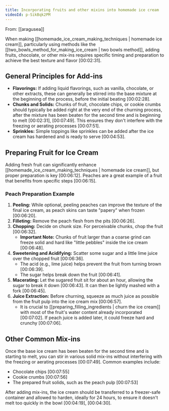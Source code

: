 ```yaml
---
title: Incorporating fruits and other mixins into homemade ice cream
videoId: p-SikBqk2PM
---
```


From: [[aragusea]] <br/> 

When making [[homemade_ice_cream_making_techniques | homemade ice cream]], particularly using methods like the [[two_bowls_method_for_making_ice_cream | two bowls method]], adding fruits, chocolate, or other mix-ins requires specific timing and preparation to achieve the best texture and flavor <a class="yt-timestamp" data-t="00:02:31">[00:02:31]</a>.

## General Principles for Add-ins

*   **Flavorings:** If adding liquid flavorings, such as vanilla, chocolate, or other extracts, these can generally be stirred into the base mixture at the beginning of the process, before the initial beating <a class="yt-timestamp" data-t="00:02:28">[00:02:28]</a>.
*   **Chunks and Solids:** Chunks of fruit, chocolate chips, or cookie crumbs should typically be added right at the very end of the churning process, after the mixture has been beaten for the second time and is beginning to melt <a class="yt-timestamp" data-t="00:02:31">[00:02:31]</a>, <a class="yt-timestamp" data-t="00:07:49">[00:07:49]</a>. This ensures they don't interfere with the freezing or aerating processes <a class="yt-timestamp" data-t="00:07:51">[00:07:51]</a>.
*   **Sprinkles:** Simple toppings like sprinkles can be added after the ice cream has hardened and is ready to serve <a class="yt-timestamp" data-t="00:04:53">[00:04:53]</a>.

## Preparing Fruit for Ice Cream

Adding fresh fruit can significantly enhance [[homemade_ice_cream_making_techniques | homemade ice cream]], but proper preparation is key <a class="yt-timestamp" data-t="00:06:12">[00:06:12]</a>. Peaches are a great example of a fruit that benefits from specific steps <a class="yt-timestamp" data-t="00:06:15">[00:06:15]</a>.

### Peach Preparation Example

1.  **Peeling:** While optional, peeling peaches can improve the texture of the final ice cream, as peach skins can taste "papery" when frozen <a class="yt-timestamp" data-t="00:06:20">[00:06:20]</a>.
2.  **Filleting:** Remove the peach flesh from the pits <a class="yt-timestamp" data-t="00:06:26">[00:06:26]</a>.
3.  **Chopping:** Decide on chunk size. For perceivable chunks, chop the fruit <a class="yt-timestamp" data-t="00:06:32">[00:06:32]</a>.
    *   **Important Note:** Chunks of fruit larger than a coarse grind can freeze solid and hard like "little pebbles" inside the ice cream <a class="yt-timestamp" data-t="00:06:48">[00:06:48]</a>.
4.  **Sweetening and Acidifying:** Scatter some sugar and a little lime juice over the chopped fruit <a class="yt-timestamp" data-t="00:06:36">[00:06:36]</a>.
    *   The acid (e.g., lime juice) helps prevent the fruit from turning brown <a class="yt-timestamp" data-t="00:06:39">[00:06:39]</a>.
    *   The sugar helps break down the fruit <a class="yt-timestamp" data-t="00:06:41">[00:06:41]</a>.
5.  **Macerating:** Let the sugared fruit sit for about an hour, allowing the sugar to break it down <a class="yt-timestamp" data-t="00:06:43">[00:06:43]</a>. It can then be lightly mashed with a fork <a class="yt-timestamp" data-t="00:06:45">[00:06:45]</a>.
6.  **Juice Extraction:** Before churning, squeeze as much juice as possible from the fruit pulp into the ice cream mix <a class="yt-timestamp" data-t="00:06:57">[00:06:57]</a>.
    *   It is crucial to [[preparing_filling_ingredients | churn the ice cream]] with most of the fruit's water content already incorporated <a class="yt-timestamp" data-t="00:07:02">[00:07:02]</a>. If peach juice is added later, it could freeze hard and crunchy <a class="yt-timestamp" data-t="00:07:06">[00:07:06]</a>.

## Other Common Mix-ins

Once the base ice cream has been beaten for the second time and is starting to melt, you can stir in various solid mix-ins without interfering with the freezing or aerating processes <a class="yt-timestamp" data-t="00:07:49">[00:07:49]</a>.
Common examples include:
*   Chocolate chips <a class="yt-timestamp" data-t="00:07:55">[00:07:55]</a>
*   Cookie crumbs <a class="yt-timestamp" data-t="00:07:56">[00:07:56]</a>
*   The prepared fruit solids, such as the peach pulp <a class="yt-timestamp" data-t="00:07:53">[00:07:53]</a>

After adding mix-ins, the ice cream should be transferred to a freezer-safe container and allowed to harden, ideally for 24 hours, to ensure it doesn't melt too quickly in the bowl <a class="yt-timestamp" data-t="00:04:19">[00:04:19]</a>, <a class="yt-timestamp" data-t="00:04:30">[00:04:30]</a>.